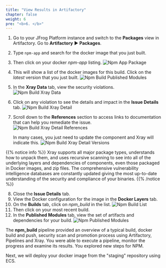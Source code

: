 ```yaml
---
title: "View Results in Artifactory"
chapter: false
weight: 6
pre: "<b>6. </b>"
---
```


1. Go to your JFrog Platform instance and switch to the **Packages** view in Artifactory. Go to **Artifactory** ► **Packages**.
2. Type ```npm-app``` and search for the docker image that you just built.
3. Then click on your docker _npm-app_ listing.
![Npm App Package](/images/npm-app-package.png)
4. This will show a list of the docker images for this build. Click on the _latest_ version that you just built.
![Npm Build Published Modules](/images/npm-app-versions.png)
5. In the **Xray Data** tab, view the security violations.
![Npm Build Xray Data](/images/npm-build-xray-data.png)
6. Click on any violation to see the details and impact in the **Issue Details** tab.
![Npm Build Xray Detail](/images/npm-build-xray-detail.png)
7. Scroll down to the **References** section to access links to documentation that can help you remediate the issue.
![Npm Build Xray Detail References](/images/npm-build-xray-detail-references.png)

    In many cases, you just need to update the component and Xray will indicate this.
![Npm Build Xray Detail Versions](/images/npm-build-xray-detail-version.png)

{{% notice info %}}
Xray supports all major package types, understands how to unpack them, and uses recursive scanning to see into all of the underlying layers and dependencies of components, even those packaged in Docker images, and zip files.
The comprehensive vulnerability intelligence databases are constantly updated giving the most up-to-date understanding of the security and compliance of your binaries.
{{% /notice %}}

8. Close the **Issue Details** tab.
9. View the Docker configuration for the image in the **Docker Layers** tab.
10. On the **Builds** tab, click on _npm\_build_ in the list.
![Npm Build List](/images/npm-build-list.png)
11. Then click on your most recent build.
12. In the **Published Modules** tab, view the set of artifacts and dependencies for your build.
![Npm Published Modules](/images/npm-published-modules.png)

The **npm_build** pipeline provided an overview of a typical build, docker build and push, security scan and promotion process using Artifactory, Pipelines and Xray. You were able to execute a pipeline, monitor the progress and examine its results. You explored new steps for NPM.

Next, we will deploy your docker image from the "staging" repository using ECS.
